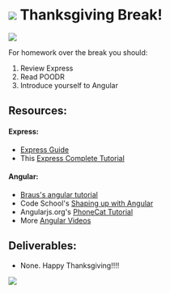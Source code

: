 # ![](https://ga-dash.s3.amazonaws.com/production/assets/logo-9f88ae6c9c3871690e33280fcf557f33.png) Thanksgiving Break!

![](http://i.giphy.com/26BkN7pWkMq29fpSM.gif)


For homework over the break you should:

1. Review Express
2. Read POODR
3. Introduce yourself to Angular

## Resources:

#### Express:
- [Express Guide](http://expressjs.com/guide/routing.html)
- This [Express Complete Tutorial](https://codeforgeek.com/2014/10/express-complete-tutorial-part-1/)

#### Angular:
- [Braus's angular tutorial](https://www.youtube.com/playlist?list=PLNcEnkMSwDUmKzFoqOwClxw6OIgKxa5sM)
- Code School's [Shaping up with Angular](http://campus.codeschool.com/courses/shaping-up-with-angular-js/intro)
- Angularjs.org's [PhoneCat Tutorial](https://docs.angularjs.org/tutorial)
- More [Angular Videos](https://www.youtube.com/user/angularjs)

## Deliverables:
- None. Happy Thanksgiving!!!!

![](http://i.giphy.com/g0q1Ip8U641Ow.gif)
